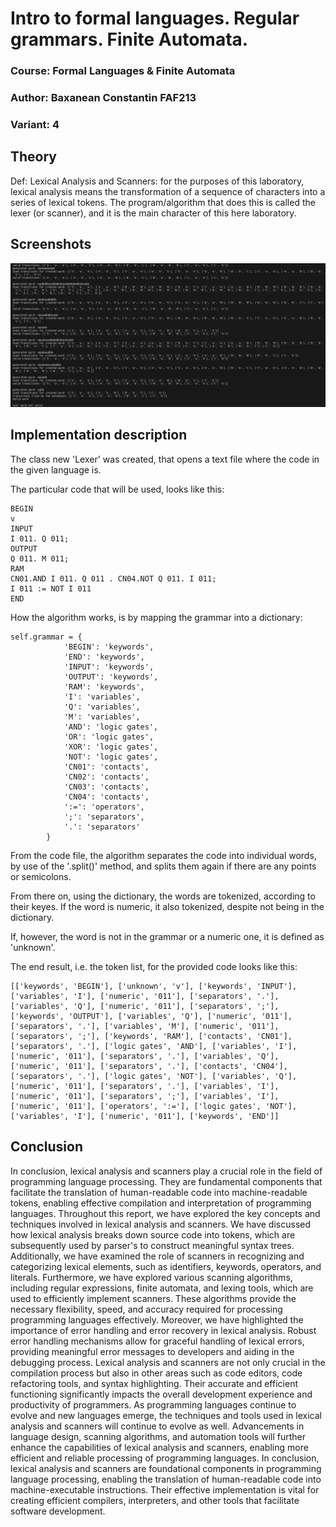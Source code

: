 
# Intro to formal languages. Regular grammars. Finite Automata.
### Course: Formal Languages & Finite Automata
### Author: Baxanean Constantin FAF213
### Variant: 4
## Theory
Def: 
Lexical Analysis and Scanners: for the purposes of this laboratory, lexical analysis means the transformation of a sequence of characters into a series of lexical tokens. The program/algorithm that does this is called the lexer (or scanner), and it is the main character of this here laboratory.

## Screenshots
![Results](/lab3/img2.png "Results")

## Implementation description

The class new 'Lexer' was created, that opens a text file where the code in the given language is.


The particular code that will be used, looks like this:
```
BEGIN
v
INPUT
I 011. Q 011;
OUTPUT
Q 011. M 011;
RAM
CN01.AND I 011. Q 011 . CN04.NOT Q 011. I 011;
I 011 := NOT I 011
END
```
How the algorithm works, is by mapping the grammar into a dictionary:
```
self.grammar = {
            'BEGIN': 'keywords',
            'END': 'keywords',
            'INPUT': 'keywords',
            'OUTPUT': 'keywords',
            'RAM': 'keywords',
            'I': 'variables',
            'Q': 'variables',
            'M': 'variables',
            'AND': 'logic gates',
            'OR': 'logic gates',
            'XOR': 'logic gates',
            'NOT': 'logic gates',
            'CN01': 'contacts',
            'CN02': 'contacts',
            'CN03': 'contacts',
            'CN04': 'contacts',
            ':=': 'operators',
            ';': 'separators',
            '.': 'separators'
        }
```
From the code file, the algorithm separates the code into individual words, by use of the '.split()' method, and splits them again if there are any points or semicolons.

From there on, using the dictionary, the words are tokenized, according to their keyes. If the word is numeric, it also tokenized, despite not being in the dictionary.

If, however, the word is not in the grammar or a numeric one, it is defined as 'unknown'.

The end result, i.e. the token list, for the provided code looks like this:
```
[['keywords', 'BEGIN'], ['unknown', 'v'], ['keywords', 'INPUT'], 
['variables', 'I'], ['numeric', '011'], ['separators', '.'], 
['variables', 'Q'], ['numeric', '011'], ['separators', ';'], 
['keywords', 'OUTPUT'], ['variables', 'Q'], ['numeric', '011'],
['separators', '.'], ['variables', 'M'], ['numeric', '011'], 
['separators', ';'], ['keywords', 'RAM'], ['contacts', 'CN01'], 
['separators', '.'], ['logic gates', 'AND'], ['variables', 'I'], 
['numeric', '011'], ['separators', '.'], ['variables', 'Q'], 
['numeric', '011'], ['separators', '.'], ['contacts', 'CN04'], 
['separators', '.'], ['logic gates', 'NOT'], ['variables', 'Q'], 
['numeric', '011'], ['separators', '.'], ['variables', 'I'], 
['numeric', '011'], ['separators', ';'], ['variables', 'I'], 
['numeric', '011'], ['operators', ':='], ['logic gates', 'NOT'], 
['variables', 'I'], ['numeric', '011'], ['keywords', 'END']]

```
## Conclusion
In conclusion, lexical analysis and scanners play a crucial role in the field of programming language processing. They are fundamental components that facilitate the translation of human-readable code into machine-readable tokens, enabling effective compilation and interpretation of programming languages.
Throughout this report, we have explored the key concepts and techniques involved in lexical analysis and scanners. We have discussed how lexical analysis breaks down source code into tokens, which are subsequently used by parser's to construct meaningful syntax trees. Additionally, we have examined the role of scanners in recognizing and categorizing lexical elements, such as identifiers, keywords, operators, and literals.
Furthermore, we have explored various scanning algorithms, including regular expressions, finite automata, and lexing tools, which are used to efficiently implement scanners. These algorithms provide the necessary flexibility, speed, and accuracy required for processing programming languages effectively.
Moreover, we have highlighted the importance of error handling and error recovery in lexical analysis. Robust error handling mechanisms allow for graceful handling of lexical errors, providing meaningful error messages to developers and aiding in the debugging process.
Lexical analysis and scanners are not only crucial in the compilation process but also in other areas such as code editors, code refactoring tools, and syntax highlighting. Their accurate and efficient functioning significantly impacts the overall development experience and productivity of programmers.
As programming languages continue to evolve and new languages emerge, the techniques and tools used in lexical analysis and scanners will continue to evolve as well. Advancements in language design, scanning algorithms, and automation tools will further enhance the capabilities of lexical analysis and scanners, enabling more efficient and reliable processing of programming languages.
In conclusion, lexical analysis and scanners are foundational components in programming language processing, enabling the translation of human-readable code into machine-executable instructions. Their effective implementation is vital for creating efficient compilers, interpreters, and other tools that facilitate software development.

